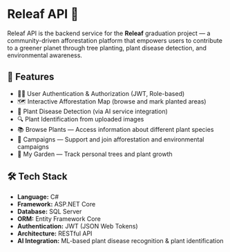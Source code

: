 # Releaf API 🌱

Releaf API is the backend service for the **Releaf** graduation project — a community-driven afforestation platform that empowers users to contribute to a greener planet through tree planting, plant disease detection, and environmental awareness.

## 🚀 Features

- 🧑‍💼 User Authentication & Authorization (JWT, Role-based)
- 🗺️ Interactive Afforestation Map (browse and mark planted areas)
- 🌿 Plant Disease Detection (via AI service integration)
- 🔍 Plant Identification from uploaded images
- 📚 Browse Plants — Access information about different plant species
- 📢 Campaigns — Support and join afforestation and environmental campaigns
- 🌱 My Garden — Track personal trees and plant growth


## 🛠️ Tech Stack

- **Language:** C#
- **Framework:** ASP.NET Core
- **Database:** SQL Server
- **ORM:** Entity Framework Core
- **Authentication:** JWT (JSON Web Tokens)
- **Architecture:** RESTful API
- **AI Integration:** ML-based plant disease recognition & plant identification



